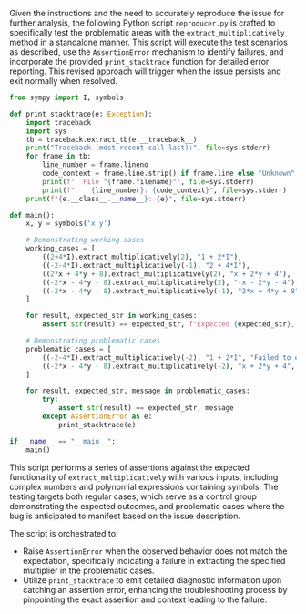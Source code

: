 Given the instructions and the need to accurately reproduce the issue for further analysis, the following Python script `reproducer.py` is crafted to specifically test the problematic areas with the `extract_multiplicatively` method in a standalone manner. This script will execute the test scenarios as described, use the `AssertionError` mechanism to identify failures, and incorporate the provided `print_stacktrace` function for detailed error reporting. This revised approach will trigger when the issue persists and exit normally when resolved.

```python
from sympy import I, symbols

def print_stacktrace(e: Exception):
    import traceback
    import sys
    tb = traceback.extract_tb(e.__traceback__)
    print("Traceback (most recent call last):", file=sys.stderr)
    for frame in tb:
        line_number = frame.lineno
        code_context = frame.line.strip() if frame.line else "Unknown"
        print(f'  File "{frame.filename}"', file=sys.stderr)
        print(f"    {line_number}: {code_context}", file=sys.stderr)
    print(f"{e.__class__.__name__}: {e}", file=sys.stderr)

def main():
    x, y = symbols('x y')

    # Demonstrating working cases
    working_cases = [
        ((2+4*I).extract_multiplicatively(2), "1 + 2*I"),
        ((-2-4*I).extract_multiplicatively(-1), "2 + 4*I"),
        ((2*x + 4*y + 8).extract_multiplicatively(2), "x + 2*y + 4"),
        ((-2*x - 4*y - 8).extract_multiplicatively(2), "-x - 2*y - 4"),
        ((-2*x - 4*y - 8).extract_multiplicatively(-1), "2*x + 4*y + 8"),
    ]

    for result, expected_str in working_cases:
        assert str(result) == expected_str, f"Expected {expected_str}, got {result}"

    # Demonstrating problematic cases
    problematic_cases = [
        ((-2-4*I).extract_multiplicatively(-2), "1 + 2*I", "Failed to extract (-2) from (-2-4*I)"),
        ((-2*x - 4*y - 8).extract_multiplicatively(-2), "x + 2*y + 4", "Failed to extract (-2) from (-2*x - 4*y - 8)"),
    ]

    for result, expected_str, message in problematic_cases:
        try:
            assert str(result) == expected_str, message
        except AssertionError as e:
            print_stacktrace(e)

if __name__ == "__main__":
    main()
```

This script performs a series of assertions against the expected functionality of `extract_multiplicatively` with various inputs, including complex numbers and polynomial expressions containing symbols. The testing targets both regular cases, which serve as a control group demonstrating the expected outcomes, and problematic cases where the bug is anticipated to manifest based on the issue description.

The script is orchestrated to:
- Raise `AssertionError` when the observed behavior does not match the expectation, specifically indicating a failure in extracting the specified multiplier in the problematic cases.
- Utilize `print_stacktrace` to emit detailed diagnostic information upon catching an assertion error, enhancing the troubleshooting process by pinpointing the exact assertion and context leading to the failure.